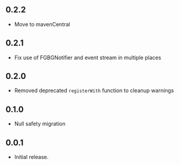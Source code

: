 ## 0.2.2

* Move to mavenCentral

## 0.2.1

* Fix use of FGBGNotifier and event stream in multiple places

## 0.2.0

* Removed deprecated `registerWith` function to cleanup warnings

## 0.1.0

* Null safety migration

## 0.0.1

* Initial release.
